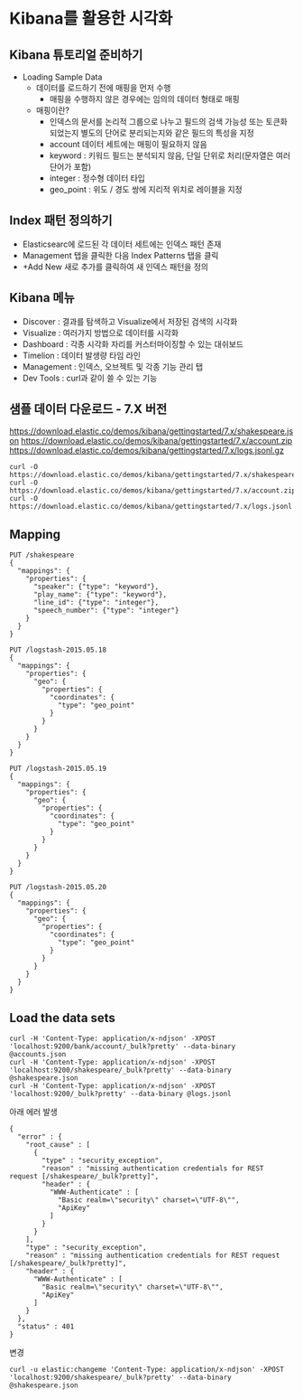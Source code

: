 # Kibana를 활용한 시각화

## Kibana 튜토리얼 준비하기

- Loading Sample Data
  - 데이터를 로드하기 전에 매핑을 먼저 수행
    - 매핑을 수행하지 않은 경우에는 임의의 데이터 형태로 매핑
  - 매핑이란?
    - 인덱스의 문서를 논리적 그룹으로 나누고 필드의 검색 가능성 또는 토큰화되었는지 별도의 단어로 분리되는지와 같은 필드의 특성을 지정
    - account 데이터 세트에는 매핑이 필요하지 않음
    - keyword : 키워드 필드는 분석되지 않음, 단일 단위로 처리(문자열은 여러 단어가 포함)
    - integer : 정수형 데이터 타입
    - geo_point : 위도 / 경도 쌍에 지리적 위치로 레이블을 지정

## Index 패턴 정의하기

- Elasticsearc에 로드된 각 데이터 세트에는 인덱스 패턴 존재
- Management 탭을 클릭한 다음 Index Patterns 탭을 클릭
- +Add New 새로 추가를 클릭하여 새 인덱스 패턴을 정의

## Kibana 메뉴

- Discover : 결과를 탐색하고 Visualize에서 저장된 검색의 시각화
- Visualize : 여러가지 방법으로 데이터를 시각화
- Dashboard : 각종 시각화 자리를 커스터마이징할 수 있는 대쉬보드
- Timelion : 데이터 발생량 타임 라인
- Management : 인덱스, 오브젝트 및 각종 기능 관리 탭
- Dev Tools : curl과 같이 쓸 수 있는 기능

## 샘플 데이터 다운로드 - 7.X 버전
https://download.elastic.co/demos/kibana/gettingstarted/7.x/shakespeare.json
https://download.elastic.co/demos/kibana/gettingstarted/7.x/account.zip
https://download.elastic.co/demos/kibana/gettingstarted/7.x/logs.jsonl.gz

```
curl -O https://download.elastic.co/demos/kibana/gettingstarted/7.x/shakespeare.json
curl -O https://download.elastic.co/demos/kibana/gettingstarted/7.x/account.zip
curl -O https://download.elastic.co/demos/kibana/gettingstarted/7.x/logs.jsonl.gz
```

## Mapping

```
PUT /shakespeare
{
  "mappings": {
    "properties": {
      "speaker": {"type": "keyword"},
      "play_name": {"type": "keyword"},
      "line_id": {"type": "integer"},
      "speech_number": {"type": "integer"}
    }
  }
}

PUT /logstash-2015.05.18
{
  "mappings": {
    "properties": {
      "geo": {
        "properties": {
          "coordinates": {
            "type": "geo_point"
          }
        }
      }
    }
  }
}

PUT /logstash-2015.05.19
{
  "mappings": {
    "properties": {
      "geo": {
        "properties": {
          "coordinates": {
            "type": "geo_point"
          }
        }
      }
    }
  }
}

PUT /logstash-2015.05.20
{
  "mappings": {
    "properties": {
      "geo": {
        "properties": {
          "coordinates": {
            "type": "geo_point"
          }
        }
      }
    }
  }
}
```

## Load the data sets

```
curl -H 'Content-Type: application/x-ndjson' -XPOST 'localhost:9200/bank/account/_bulk?pretty' --data-binary @accounts.json
curl -H 'Content-Type: application/x-ndjson' -XPOST 'localhost:9200/shakespeare/_bulk?pretty' --data-binary @shakespeare.json
curl -H 'Content-Type: application/x-ndjson' -XPOST 'localhost:9200/_bulk?pretty' --data-binary @logs.jsonl
```
아래 에러 발생
```
{
  "error" : {
    "root_cause" : [
      {
        "type" : "security_exception",
        "reason" : "missing authentication credentials for REST request [/shakespeare/_bulk?pretty]",
        "header" : {
          "WWW-Authenticate" : [
            "Basic realm=\"security\" charset=\"UTF-8\"",
            "ApiKey"
          ]
        }
      }
    ],
    "type" : "security_exception",
    "reason" : "missing authentication credentials for REST request [/shakespeare/_bulk?pretty]",
    "header" : {
      "WWW-Authenticate" : [
        "Basic realm=\"security\" charset=\"UTF-8\"",
        "ApiKey"
      ]
    }
  },
  "status" : 401
}
```

변경
```
curl -u elastic:changeme 'Content-Type: application/x-ndjson' -XPOST 'localhost:9200/shakespeare/_bulk?pretty' --data-binary @shakespeare.json
```

